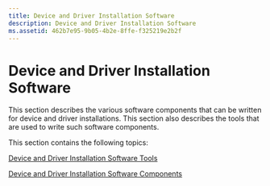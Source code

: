 ```yaml
---
title: Device and Driver Installation Software
description: Device and Driver Installation Software
ms.assetid: 462b7e95-9b05-4b2e-8ffe-f325219e2b2f
---
```


# Device and Driver Installation Software


This section describes the various software components that can be written for device and driver installations. This section also describes the tools that are used to write such software components.

This section contains the following topics:

[Device and Driver Installation Software Tools](device-and-driver-installation-software-tools.md)

[Device and Driver Installation Software Components](device-and-driver-installation-software-components.md)

 

 






